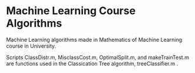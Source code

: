 # Machine Learning Course Algorithms
Machine Learning algorithms made in Mathematics of Machine Learning course in University.

Scripts ClassDistr.m, MisclassCost.m, OptimalSplit.m, and makeTrainTest.m are functions used in the Classication Tree algorithm, treeClassifier.m .
